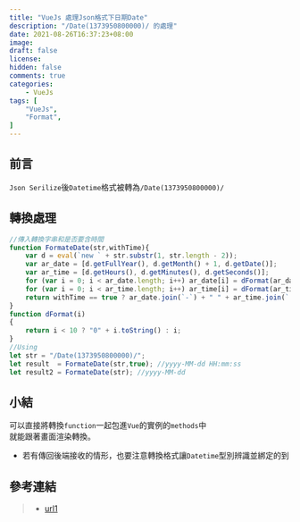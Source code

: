 ```yaml
---
title: "VueJs 處理Json格式下日期Date"
description: "/Date(1373950800000)/ 的處理"
date: 2021-08-26T16:37:23+08:00
image: 
draft: false
license: 
hidden: false
comments: true
categories:
    - VueJs
tags: [
    "VueJs",
    "Format",
]
---
```


## 前言

`Json Serilize`後`Datetime`格式被轉為`/Date(1373950800000)/`  

## 轉換處理

```javascript
//傳入轉換字串和是否要含時間
function FormateDate(str,withTime){
    var d = eval(`new ` + str.substr(1, str.length - 2));
    var ar_date = [d.getFullYear(), d.getMonth() + 1, d.getDate()];
    var ar_time = [d.getHours(), d.getMinutes(), d.getSeconds()];
    for (var i = 0; i < ar_date.length; i++) ar_date[i] = dFormat(ar_date[i]);
    for (var i = 0; i < ar_time.length; i++) ar_time[i] = dFormat(ar_time[i]);
    return withTime == true ? ar_date.join(`-`) + " " + ar_time.join(`: `) : ar_date.join(`-`);
}
function dFormat(i) 
{ 
    return i < 10 ? "0" + i.toString() : i; 
}
//Using
let str = "/Date(1373950800000)/";
let result  = FormateDate(str,true); //yyyy-MM-dd HH:mm:ss
let result2 = FormateDate(str); //yyyy-MM-dd
```
## 小結

可以直接將轉換`function`一起包進`Vue`的實例的`methods`中  
就能跟著畫面渲染轉換。

* 若有傳回後端接收的情形，也要注意轉換格式讓`Datetime`型別辨識並綁定的到  


## 參考連結

>* [url1](https://www.itread01.com/content/1509993517.html)